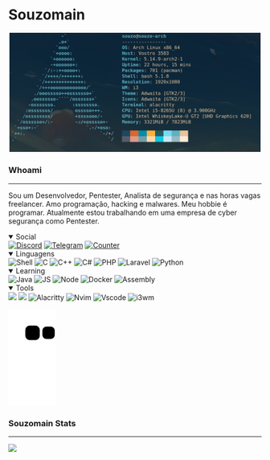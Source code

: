 # Souzomain

<p align="center"><img src="souzo-neofetch.png" width='500'></p>

### Whoami
---

<p>
  Sou um Desenvolvedor, Pentester, Analista de segurança e nas horas vagas freelancer. Amo programação, hacking e malwares. Meu hobbie é programar. Atualmente estou trabalhando em uma empresa de cyber segurança como Pentester.
</p>

<details open>
  <summary>Social</summary>
  <a href="https://discord.gg/PxtPRD7W"><img alt="Discord" src="https://img.shields.io/badge/Discord-7289DA?style=for-the-badge&logo=discord&logoColor=white"/></a>
  <a href="https://t.me/Souzomain"><img alt="Telegram" src="https://img.shields.io/badge/Telegram-2CA5E0?style=for-the-badge&logo=telegram&logoColor=white" /></a>
  <a href="https://github.com/souzomain"><img alt="Counter" src="https://visitor-badge.glitch.me/badge?page_id=souzomain.visitor-badge" width="70" height="30" ></a>
</details>

<details open>
  <summary>Linguagens</summary>
<img  alt="Shell" height="56px" src="https://user-images.githubusercontent.com/92044641/136275946-9fc87275-9159-4e4c-b311-bdba2b00f53e.png"/>
<img  alt="C" height="56px" src="https://user-images.githubusercontent.com/92044641/136276115-4a2404af-5c09-4dbb-beef-70f546951394.png"/>
<img  alt="C++" height="56px" src="https://user-images.githubusercontent.com/92044641/136276177-ed23fec7-9508-473c-90ef-2111b1041bcd.png"/>
<img  alt="C#" height="56px" src="https://user-images.githubusercontent.com/92044641/136279519-b1c0c013-d610-4e74-ab82-7eeed4b06bcf.png"/>
<img  alt="PHP" height="56px" src="https://user-images.githubusercontent.com/92044641/136279783-0e156364-d375-4d0e-bd81-724bbb9211d1.png"/>
<img  alt="Laravel" height="56px" src="https://user-images.githubusercontent.com/92044641/136279682-8867baa6-ca27-4afe-96d5-409afd52ebf0.png"/>
<img  alt="Python" height="56px" src="https://user-images.githubusercontent.com/92044641/136276260-1daef1b2-c638-42e2-9e5a-d36d7a4263cf.png"/>
</details>

<details open>
  <summary>Learning</summary>
<img  alt="Java" height="56px" src="https://user-images.githubusercontent.com/92044641/136277336-eb0b643b-c839-463c-9fe0-596d8842e99f.png"/>
<img  alt="JS" height="56px" src="https://user-images.githubusercontent.com/92044641/136277420-c598ca68-cd32-426d-9ead-84e46a831e6f.png"/>
<img  alt="Node" height="56px" src="https://user-images.githubusercontent.com/92044641/136277464-9e3fcad4-bf57-483b-9b3a-ad4045c080f8.png"/>
<img  alt="Docker" height="56px" src="https://user-images.githubusercontent.com/92044641/136277563-37099a20-0dbe-4e9c-b7ae-0dcb91b46fbb.png"/>
<img  alt="Assembly" height="56px" src="https://user-images.githubusercontent.com/92044641/136280012-484139dc-af24-4f7f-ac0c-42c433d6157f.png"/>
</details>

<details open>
<summary>Tools</summary>
<img  alt="Arch Linux" height="58px" src="https://user-images.githubusercontent.com/92044641/136277757-ef2d9c7a-a59f-41a1-947b-c9e3430d0062.png"/>
<img  alt="Black Arch" height="58px" src="https://user-images.githubusercontent.com/92044641/136280244-24101ea4-2097-4431-948b-45cb8d867d20.png" />
<img  alt="Alacritty" height="58px" src="https://user-images.githubusercontent.com/92044641/136277898-b3cc481d-38d1-4202-8551-6caf6640154c.png"/>
<img  alt="Nvim" height="58px" src="https://user-images.githubusercontent.com/92044641/136277938-c363a1a0-df56-44d2-9722-1ff7ddb1f1ea.png"/>
<img  alt="Vscode" height="58px" src="https://user-images.githubusercontent.com/92044641/136277970-b98a40d5-f815-4eaa-b77b-c8dc96aa24d6.png"/>
<img  alt="i3wm" height="58px" src="https://user-images.githubusercontent.com/92044641/136279365-883832f3-dcbc-43de-a5cc-dfd6632b242e.png" />
</details>


![Snake animation](https://github.com/rafaballerini/rafaballerini/blob/output/github-contribution-grid-snake.svg)


### Souzomain Stats
---

<img  src="https://activity-graph.herokuapp.com/graph?username=souzomain&theme=dracula"  />
